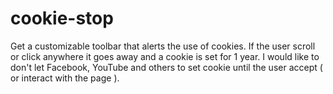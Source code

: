 # cookie-stop
Get a customizable toolbar that alerts the use of cookies. If the user scroll or click anywhere it goes away and a cookie is set for 1 year. I would like to don't let Facebook, YouTube and others to set cookie until the user accept ( or interact with the page ).

